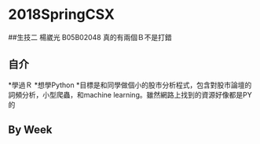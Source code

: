 # 2018SpringCSX

##生技二 楊崴光 B05B02048
真的有兩個Ｂ不是打錯

## 自介
*學過Ｒ
*想學Python
*目標是和同學做個小的股市分析程式，包含對股市論壇的詞頻分析，小型爬蟲，和machine learning。雖然網路上找到的資源好像都是PY的

## By Week
